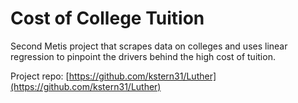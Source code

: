 # Cost of College Tuition
Second Metis project that scrapes data on colleges and uses linear regression to pinpoint the drivers behind the high cost of tuition.

Project repo: [https://github.com/kstern31/Luther](https://github.com/kstern31/Luther)
